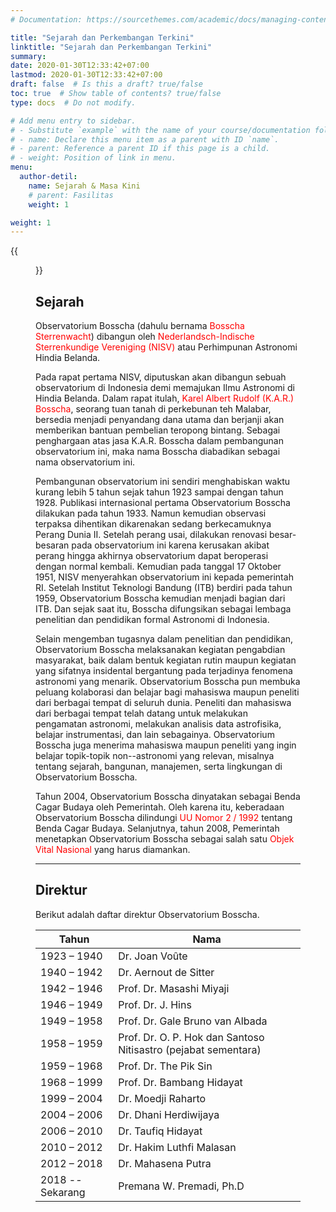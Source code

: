 ```yaml
---
# Documentation: https://sourcethemes.com/academic/docs/managing-content/

title: "Sejarah dan Perkembangan Terkini"
linktitle: "Sejarah dan Perkembangan Terkini"
summary:
date: 2020-01-30T12:33:42+07:00
lastmod: 2020-01-30T12:33:42+07:00
draft: false  # Is this a draft? true/false
toc: true  # Show table of contents? true/false
type: docs  # Do not modify.

# Add menu entry to sidebar.
# - Substitute `example` with the name of your course/documentation folder.
# - name: Declare this menu item as a parent with ID `name`.
# - parent: Reference a parent ID if this page is a child.
# - weight: Position of link in menu.
menu:
  author-detil:
    name: Sejarah & Masa Kini
    # parent: Fasilitas
    weight: 1

weight: 1
---
```


{{<figure src="koepel.png" title="Kubah Refraktor Ganda Zeiss (credit: M. Yusuf)" >}}

## Sejarah

Observatorium Bosscha (dahulu bernama <font color="red">Bosscha Sterrenwacht</font>) dibangun oleh <font color="red">Nederlandsch-Indische Sterrenkundige Vereniging (NISV)</font> atau Perhimpunan Astronomi Hindia Belanda. 

Pada rapat pertama NISV, diputuskan akan dibangun sebuah observatorium di Indonesia demi memajukan Ilmu Astronomi di Hindia Belanda. Dalam rapat itulah, <font color="red">Karel Albert Rudolf (K.A.R.) Bosscha</font>, seorang tuan tanah di perkebunan teh Malabar, bersedia menjadi penyandang dana utama dan berjanji akan memberikan bantuan pembelian teropong bintang. Sebagai penghargaan atas jasa K.A.R. Bosscha dalam pembangunan observatorium ini, maka nama Bosscha diabadikan sebagai nama observatorium ini. 

Pembangunan observatorium ini sendiri menghabiskan waktu kurang lebih 5 tahun sejak tahun 1923 sampai dengan tahun 1928. Publikasi internasional pertama Observatorium Bosscha dilakukan pada tahun 1933. Namun kemudian observasi terpaksa dihentikan dikarenakan sedang berkecamuknya Perang Dunia II. Setelah perang usai, dilakukan renovasi besar-besaran pada observatorium ini karena kerusakan akibat perang hingga akhirnya observatorium dapat beroperasi dengan normal kembali. Kemudian pada tanggal 17 Oktober 1951, NISV menyerahkan observatorium ini kepada pemerintah RI. Setelah Institut Teknologi Bandung (ITB) berdiri pada tahun 1959, Observatorium Bosscha kemudian menjadi bagian dari ITB. Dan sejak saat itu, Bosscha difungsikan sebagai lembaga penelitian dan pendidikan formal Astronomi di Indonesia.

Selain mengemban tugasnya dalam penelitian dan pendidikan, Observatorium Bosscha melaksanakan kegiatan pengabdian masyarakat, baik dalam bentuk kegiatan rutin maupun kegiatan yang sifatnya insidental bergantung pada terjadinya fenomena astronomi yang menarik. Observatorium Bosscha pun membuka peluang kolaborasi dan belajar bagi mahasiswa maupun peneliti dari berbagai tempat di seluruh dunia. Peneliti dan mahasiswa dari berbagai tempat telah datang untuk melakukan pengamatan astronomi, melakukan analisis data astrofisika, belajar instrumentasi, dan lain sebagainya. Observatorium Bosscha juga menerima mahasiswa maupun peneliti yang ingin belajar topik-topik non--astronomi yang relevan, misalnya tentang sejarah, bangunan, manajemen, serta lingkungan di Observatorium Bosscha.

Tahun 2004, Observatorium Bosscha dinyatakan sebagai Benda Cagar Budaya oleh Pemerintah. Oleh karena itu, keberadaan Observatorium Bosscha dilindungi <font color="red">UU Nomor 2 / 1992</font> tentang Benda Cagar Budaya. Selanjutnya, tahun 2008, Pemerintah menetapkan Observatorium Bosscha sebagai salah satu <font color="red"> Objek Vital Nasional </font> yang harus diamankan.
* * *
## Direktur

Berikut adalah daftar direktur Observatorium Bosscha.

| Tahun | Nama  |
| ----- | ----- |
| 1923 – 1940 | Dr. Joan Voûte |
| 1940 – 1942 | Dr. Aernout de Sitter |
| 1942 – 1946 | Prof. Dr. Masashi Miyaji |
| 1946 – 1949 | Prof. Dr. J. Hins |
| 1949 – 1958 | Prof. Dr. Gale Bruno van Albada |
| 1958 – 1959 | Prof. Dr. O. P. Hok dan Santoso Nitisastro (pejabat sementara) |
| 1959 – 1968 | Prof. Dr. The Pik Sin |
| 1968 – 1999 | Prof. Dr. Bambang Hidayat |
| 1999 – 2004 | Dr. Moedji Raharto |
| 2004 – 2006 | Dr. Dhani Herdiwijaya |
| 2006 – 2010 | Dr. Taufiq Hidayat |
| 2010 – 2012 | Dr. Hakim Luthfi Malasan |
| 2012 – 2018 | Dr. Mahasena Putra |
| 2018 -- Sekarang | Premana W. Premadi, Ph.D |